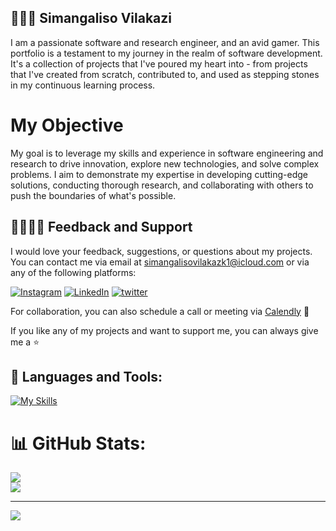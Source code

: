 ## 🧗🏾‍♂️ Simangaliso Vilakazi 

I am a passionate software and research engineer, and an avid gamer. This portfolio is a testament to my journey in the realm of software development. It's a collection of projects that I've poured my heart into - from projects that I've created from scratch, contributed to, and used as stepping stones in my continuous learning process.

# My Objective

My goal is to leverage my skills and experience in software engineering and research to drive innovation, explore new technologies, and solve complex problems. I aim to demonstrate my expertise in developing cutting-edge solutions, conducting thorough research, and collaborating with others to push the boundaries of what's possible.

## 🫱🏾‍🫲🏾 Feedback and Support
I would love your feedback, suggestions, or questions about my projects. You can contact me via email at simangalisovilakazk1@icloud.com or via any of the following platforms:

[![Instagram](https://skillicons.dev/icons?i=instagram)](https://instagram.com/smngvlkz) [![LinkedIn](https://skillicons.dev/icons?i=linkedin)](https://linkedin.com/in/smngvlkz) [![twitter](https://skillicons.dev/icons?i=x-dark.svg)](https://x.com/SmangaDev) 

For collaboration, you can also schedule a call or meeting via [Calendly](https://calendly.com/simangalisovilakazk1) 📅

If you like any of my projects and want to support me, you can always give me a ⭐

## 🧰 Languages and Tools:
[![My Skills](https://skillicons.dev/icons?i=bash,c,py,js,ts,cs,css,ruby,linux,html,react,vim,tailwind,git,github,nextjs,nestjs,nodejs,mongodb,mysql,prisma&perline=25)](https://skillicons.dev)

# 📊 GitHub Stats:
![](https://github-readme-stats.vercel.app/api/top-langs/?username=smngvlkz&theme=default&hide_border=true&include_all_commits=false&count_private=false&layout=compact)</br>
![](https://github-readme-stats.vercel.app/api?username=smngvlkz&theme=default&hide_border=true&include_all_commits=false&count_private=false)


---
[![](https://visitcount.itsvg.in/api?id=smngvlkz&icon=0&color=0)](https://visitcount.itsvg.in)

<!-- Proudly created with GPRM ( https://gprm.itsvg.in ) -->
